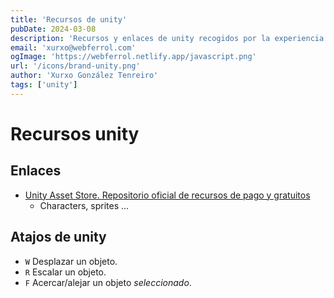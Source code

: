 ```yaml
---
title: 'Recursos de unity'
pubDate: 2024-03-08
description: 'Recursos y enlaces de unity recogidos por la experiencia.'
email: 'xurxo@webferrol.com'
ogImage: 'https://webferrol.netlify.app/javascript.png'
url: '/icons/brand-unity.png'
author: 'Xurxo González Tenreiro'
tags: ['unity']
---
```


# Recursos unity

## Enlaces

- [Unity Asset Store. Repositorio oficial de recursos de pago y gratuitos](https://assetstore.unity.com/)
    - Characters, sprites ...

## Atajos de unity

- <code>W</code> Desplazar un objeto.
- <code>R</code> Escalar un objeto.
- <code>F</code> Acercar/alejar un objeto *seleccionado*.